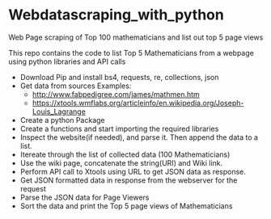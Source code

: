 # Webdatascraping_with_python
Web Page scraping of Top 100 mathematicians and list out top 5 page views

This repo contains the code to list Top 5 Mathematicians from a webpage using python libraries and API calls
  - Download Pip and install bs4, requests, re, collections, json
  - Get data from sources 
    Examples:
      - http://www.fabpedigree.com/james/mathmen.htm
      - https://xtools.wmflabs.org/articleinfo/en.wikipedia.org/Joseph-Louis_Lagrange
   - Create a python Package
   - Create a functions and start importing the required libraries
   - Inspect the website(if needed), and parse it. Then append the data to a list.
   - Itereate through the list of collected data (100 Mathematicians)
   - Use the wiki page, concatenate the string(URI) and Wiki link. 
   - Perform API call to Xtools using URL to get JSON data as response.
   - Get JSON formatted data in response from the webserver for the request
   - Parse the JSON data for Page Viewers
   - Sort the data and print the Top 5 page views of Mathematicians
   
   
